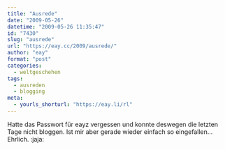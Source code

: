 ```yaml
---
title: "Ausrede"
date: "2009-05-26"
datetime: "2009-05-26 11:35:47"
id: "7430"
slug: "ausrede"
url: "https://eay.cc/2009/ausrede/"
author: "eay"
format: "post"
categories:
  - weltgeschehen
tags:
  - ausreden
  - blogging
meta:
  - yourls_shorturl: "https://eay.li/rl"
---
```


Hatte das Passwort für eayz vergessen und konnte deswegen die letzten Tage nicht bloggen. Ist mir aber gerade wieder einfach so eingefallen... Ehrlich. :jaja:
